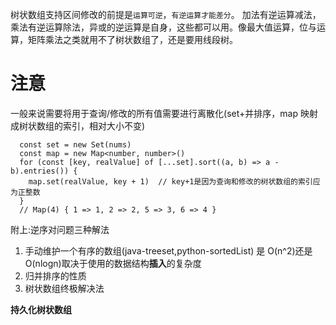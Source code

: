 树状数组支持区间修改的前提是`运算可逆`，`有逆运算才能差分`。
加法有逆运算减法，乘法有逆运算除法，异或的逆运算是自身，这些都可以用。像最大值运算，位与运算，矩阵乘法之类就用不了树状数组了，还是要用线段树。

# 注意

一般来说需要将用于查询/修改的所有值需要进行离散化(set+并排序，map 映射成树状数组的索引，相对大小不变)

```JS
  const set = new Set(nums)
  const map = new Map<number, number>()
  for (const [key, realValue] of [...set].sort((a, b) => a - b).entries()) {
    map.set(realValue, key + 1)  // key+1是因为查询和修改的树状数组的索引应为正整数
  }
  // Map(4) { 1 => 1, 2 => 2, 5 => 3, 6 => 4 }
```

附上:逆序对问题三种解法

1. 手动维护一个有序的数组(java-treeset,python-sortedList) 是 O(n^2)还是 O(nlogn)取决于使用的数据结构**插入**的复杂度
2. 归并排序的性质
3. 树状数组终极解决法

**持久化树状数组**
